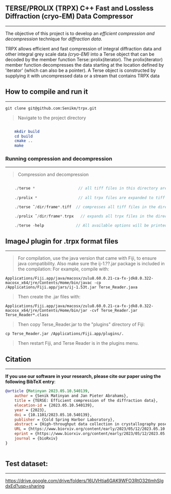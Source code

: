 ##  TERSE/PROLIX (TRPX) C++ Fast and Lossless Diffraction (cryo-EM) Data Compressor

___


The objective of this project is to develop an *efficient compression and decompression* technique for *diffraction data*.

TRPX allows efficient and fast compression of integral diffraction data and other integral grey scale
data *(cryo-EM)* into a Terse object that can be decoded by the member function Terse<T>::prolix(iterator). The
prolix(iterator) member function decompresses the data starting at the location defined by 'iterator'
(which can also be a pointer). A Terse object is constructed by supplying it with uncompressed data or a
stream that contains TRPX data

## How to compile and run it

___

    git clone git@github.com:Senikm/trpx.git 
> Navigate to the project directory
```cmake

    mkdir build
    cd build
    cmake ..
    make 
```


### Running compression and decompression

___

> Compression and decompression
``` c++

    ./terse *                   // all tiff files in this directory are compressed to trpx files 
    
    ./prolix *                  // all trpx files are expanded to tiff files

    ./terse ˜/dir/frame*.tiff  // compresses all tiff files in the directory ~/dir that start with frame\n"

    ./prolix ˜/dir/frame*.trpx   // expands all trpx files in the directory ~/dir that start with frame\n"

    ./terse -help              // All available options will be printed
```


## ImageJ plugin for .trpx format files

____

> For compilation, use the java version that came with Fiji, to ensure java compatibility. Also make sure the ij-1.??.jar package is included in the compilation:
> For example, compile with:


    Applications/Fiji.app/java/macosx/zulu8.60.0.21-ca-fx-jdk8.0.322-macosx_x64/jre/Contents/Home/bin/javac -cp /Applications/Fiji.app/jars/ij-1.53t.jar Terse_Reader.java

> Then create the .jar files with:

    Applications/Fiji.app/java/macosx/zulu8.60.0.21-ca-fx-jdk8.0.322-macosx_x64/jre/Contents/Home/bin/jar -cvf Terse_Reader.jar Terse_Reader*.class

> Then copy Terse_Reader.jar to the "plugins" directory of Fiji:

    cp Terse_Reader.jar /Applications/Fiji.app/plugins/.

> Then restart Fiji, and Terse Reader is in the plugins menu.


## Citation
____

**If you use our software in your research, please cite our paper using the following BibTeX entry**:

``` bibtex
@article {Matinyan 2023.05.10.540139,
	author = {Senik Matinyan and Jan Pieter Abrahams},
	title = {TERSE: Efficient compression of the diffraction data},
	elocation-id = {2023.05.10.540139},
	year = {2023},
	doi = {10.1101/2023.05.10.540139},
	publisher = {Cold Spring Harbor Laboratory},
	abstract = {High-throughput data collection in crystallography poses significant challenges in handling massive amounts of data. Here, we present TERSE, a novel lossless compression algorithm specifically designed for diffraction data. We compare TERSE with the established lossless compression algorithms implemented in gzip, CBF, and HDF5, in terms of compression efficiency and speed, using continuous rotation electron diffraction data of an inorganic compound. Our results show that TERSE outperforms these algorithms by achieving a higher data compression at a speed that is at least an order of magnitude faster. TERSE files are byte-order independent and the algorithm can be readily implemented in hardware. By providing a tailored solution for diffraction data, TERSE facilitates more efficient data analysis and interpretation while mitigating storage and transmission concerns. TERSE C++20 compression/decompression code and an ImageJ/Fiji java plugin for reading TERSE files are open-sourced on GitHub under the permissive MIT license.Competing Interest StatementThe authors have declared no competing interest.},
	URL = {https://www.biorxiv.org/content/early/2023/05/12/2023.05.10.540139},
	eprint = {https://www.biorxiv.org/content/early/2023/05/12/2023.05.10.540139.full.pdf},
	journal = {bioRxiv}
}
 

``` 
## Test dataset:

___

https://drive.google.com/drive/folders/16UVHtia6GAK9WFO3RtO32tImhSlgdxEd?usp=sharing
